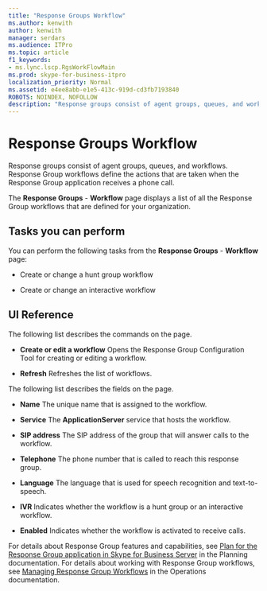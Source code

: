 ```yaml
---
title: "Response Groups Workflow"
ms.author: kenwith
author: kenwith
manager: serdars
ms.audience: ITPro
ms.topic: article
f1_keywords:
- ms.lync.lscp.RgsWorkFlowMain
ms.prod: skype-for-business-itpro
localization_priority: Normal
ms.assetid: e4ee8abb-e1e5-413c-919d-cd3fb7193840
ROBOTS: NOINDEX, NOFOLLOW
description: "Response groups consist of agent groups, queues, and workflows. Response Group workflows define the actions that are taken when the Response Group application receives a phone call."
---
```


# Response Groups Workflow
 
Response groups consist of agent groups, queues, and workflows. Response Group workflows define the actions that are taken when the Response Group application receives a phone call. 
  
The **Response Groups** - **Workflow** page displays a list of all the Response Group workflows that are defined for your organization.
  
## Tasks you can perform

You can perform the following tasks from the **Response Groups** - **Workflow** page:
  
- Create or change a hunt group workflow
    
- Create or change an interactive workflow
    
## UI Reference

The following list describes the commands on the page.
  
- **Create or edit a workflow** Opens the Response Group Configuration Tool for creating or editing a workflow.
    
- **Refresh** Refreshes the list of workflows.
    
The following list describes the fields on the page.
  
- **Name** The unique name that is assigned to the workflow.
    
- **Service** The **ApplicationServer** service that hosts the workflow.
    
- **SIP address** The SIP address of the group that will answer calls to the workflow.
    
- **Telephone** The phone number that is called to reach this response group.
    
- **Language** The language that is used for speech recognition and text-to-speech.
    
- **IVR** Indicates whether the workflow is a hunt group or an interactive workflow.
    
- **Enabled** Indicates whether the workflow is activated to receive calls.
    
For details about Response Group features and capabilities, see [Plan for the Response Group application in Skype for Business Server](../../../plan-your-deployment/enterprise-voice-solution/response-group.md) in the Planning documentation. For details about working with Response Group workflows, see [Managing Response Group Workflows](http://technet.microsoft.com/library/42cfccdd-2844-4875-b4e3-813e1df15f08.aspx) in the Operations documentation.
  

